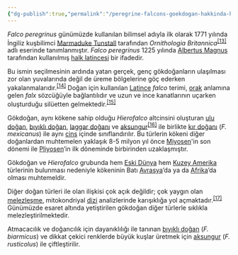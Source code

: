 ```yaml
---
{"dg-publish":true,"permalink":"/peregrine-falcons-goekdogan-hakkinda-hersey/peregrine-falcons-psikoloji-ve-oezellikleri/12-taksonomi-ve-dagilimi/"}
---
```



_Falco peregrinus_ günümüzde kullanılan bilimsel adıyla ilk olarak 1771 yılında İngiliz kuşbilimci [Marmaduke Tunstall](https://tr.wikipedia.org/wiki/Marmaduke_Tunstall "Marmaduke Tunstall") tarafından _Ornithologia Britannica_<sup id="cite_ref-13"><a href="https://tr.wikipedia.org/wiki/Baya%C4%9F%C4%B1_do%C4%9Fan#cite_note-13"><span>[</span>13<span>]</span></a></sup> adlı eserinde tanımlanmıştır. _Falco peregrinus_ 1225 yılında [Albertus Magnus](https://tr.wikipedia.org/wiki/Albertus_Magnus "Albertus Magnus") tarafından kullanılmış [halk latincesi](https://tr.wikipedia.org/wiki/Halk_latincesi "Halk latincesi") bir ifadedir. 

Bu ismin seçilmesinin ardında yatan gerçek, genç gökdoğanların ulaşılması zor olan yuvalarında değil de üreme bölgelerine göç ederken yakalanmalarıdır.<sup id="cite_ref-14"><a href="https://tr.wikipedia.org/wiki/Baya%C4%9F%C4%B1_do%C4%9Fan#cite_note-14"><span>[</span>14<span>]</span></a></sup> Doğan için kullanılan [Latince](https://tr.wikipedia.org/wiki/Latince "Latince") _falco_ terimi, [orak](https://tr.wikipedia.org/wiki/Orak "Orak") anlamına gelen _falx_ sözcüğüyle bağlantılıdır ve uzun ve ince kanatlarının uçarken oluşturduğu silüetten gelmektedir.<sup id="cite_ref-F&amp;WL_15-0"><a href="https://tr.wikipedia.org/wiki/Baya%C4%9F%C4%B1_do%C4%9Fan#cite_note-F&amp;WL-15"><span>[</span>15<span>]</span></a></sup> 

Gökdoğan, aynı kökene sahip olduğu _Hierofalco_ altcinsini oluşturan [ulu doğan](https://tr.wikipedia.org/wiki/Ulu_do%C4%9Fan "Ulu doğan"), [bıyıklı doğan](https://tr.wikipedia.org/wiki/B%C4%B1y%C4%B1kl%C4%B1_do%C4%9Fan "Bıyıklı doğan"), [laggar doğanı](https://tr.wikipedia.org/wiki/Laggar_do%C4%9Fan%C4%B1 "Laggar doğanı") ve [aksungur](https://tr.wikipedia.org/wiki/Aksungur "Aksungur")<sup id="cite_ref-16"><a href="https://tr.wikipedia.org/wiki/Baya%C4%9F%C4%B1_do%C4%9Fan#cite_note-16"><span>[</span>16<span>]</span></a></sup> ile birlikte [kır doğanı](https://tr.wikipedia.org/wiki/K%C4%B1r_do%C4%9Fan%C4%B1 "Kır doğanı") (_F. mexicanus_) ile aynı [cins](https://tr.wikipedia.org/wiki/Cins "Cins") içinde sınıflandırılır. Bu türlerin kökeni diğer doğanlardan muhtemelen yaklaşık 8-5 milyon yıl önce [Miyosen](https://tr.wikipedia.org/wiki/Miyosen "Miyosen")'in son dönemi ile [Pliyosen](https://tr.wikipedia.org/wiki/Pliyosen_%C3%87a%C4%9F "Pliyosen Çağ")’in ilk döneminde birbirinden uzaklaşmıştır. 

Gökdoğan ve _Hierofalco_ grubunda hem [Eski Dünya](https://tr.wikipedia.org/wiki/Eski_D%C3%BCnya "Eski Dünya") hem [Kuzey Amerika](https://tr.wikipedia.org/wiki/Kuzey_Amerika "Kuzey Amerika") türlerinin bulunması nedeniyle kökeninin Batı [Avrasya](https://tr.wikipedia.org/wiki/Avrasya "Avrasya")’da ya da [Afrika](https://tr.wikipedia.org/wiki/Afrika "Afrika")’da olması muhtemeldir. 

Diğer doğan türleri ile olan ilişkisi çok açık değildir; çok yaygın olan [melezleşme](https://tr.wikipedia.org/wiki/Melez_(biyoloji) "Melez (biyoloji)"), mitokondriyal [dizi](https://tr.wikipedia.org/wiki/DNA_dizisi "DNA dizisi") analizlerinde karışıklığa yol açmaktadır.<sup id="cite_ref-17"><a href="https://tr.wikipedia.org/wiki/Baya%C4%9F%C4%B1_do%C4%9Fan#cite_note-17"><span>[</span>17<span>]</span></a></sup> Günümüzde esaret altında yetiştirilen gökdoğan diğer türlerle sıklıkla melezleştirilmektedir. 

Atmacacılık ve doğancılık için dayanıklılığı ile tanınan [bıyıklı doğan](https://tr.wikipedia.org/wiki/B%C4%B1y%C4%B1kl%C4%B1_do%C4%9Fan "Bıyıklı doğan") (_F. biarmicus_) ve dikkat çekici renklerde büyük kuşlar üretmek için [aksungur](https://tr.wikipedia.org/wiki/Aksungur "Aksungur") (_F. rusticolus_) ile çiftleştirilir.

